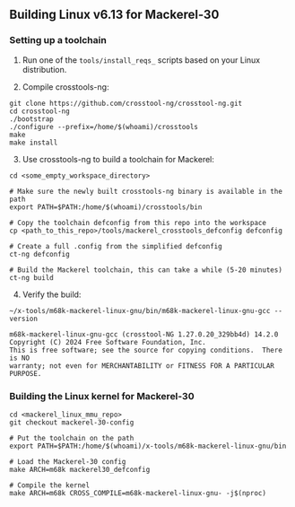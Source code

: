 ## Building Linux v6.13 for Mackerel-30

### Setting up a toolchain

1. Run one of the `tools/install_reqs_` scripts based on your Linux distribution.

2. Compile crosstools-ng:

```
git clone https://github.com/crosstool-ng/crosstool-ng.git
cd crosstool-ng
./bootstrap
./configure --prefix=/home/$(whoami)/crosstools
make
make install
```

3. Use crosstools-ng to build a toolchain for Mackerel:

```
cd <some_empty_workspace_directory>

# Make sure the newly built crosstools-ng binary is available in the path
export PATH=$PATH:/home/$(whoami)/crosstools/bin

# Copy the toolchain defconfig from this repo into the workspace
cp <path_to_this_repo>/tools/mackerel_crosstools_defconfig defconfig

# Create a full .config from the simplified defconfig
ct-ng defconfig

# Build the Mackerel toolchain, this can take a while (5-20 minutes)
ct-ng build
```

4. Verify the build:

```
~/x-tools/m68k-mackerel-linux-gnu/bin/m68k-mackerel-linux-gnu-gcc --version

m68k-mackerel-linux-gnu-gcc (crosstool-NG 1.27.0.20_329bb4d) 14.2.0
Copyright (C) 2024 Free Software Foundation, Inc.
This is free software; see the source for copying conditions.  There is NO
warranty; not even for MERCHANTABILITY or FITNESS FOR A PARTICULAR PURPOSE.
```

### Building the Linux kernel for Mackerel-30

```
cd <mackerel_linux_mmu_repo>
git checkout mackerel-30-config

# Put the toolchain on the path
export PATH=$PATH:/home/$(whoami)/x-tools/m68k-mackerel-linux-gnu/bin

# Load the Mackerel-30 config
make ARCH=m68k mackerel30_defconfig

# Compile the kernel
make ARCH=m68k CROSS_COMPILE=m68k-mackerel-linux-gnu- -j$(nproc)
```
